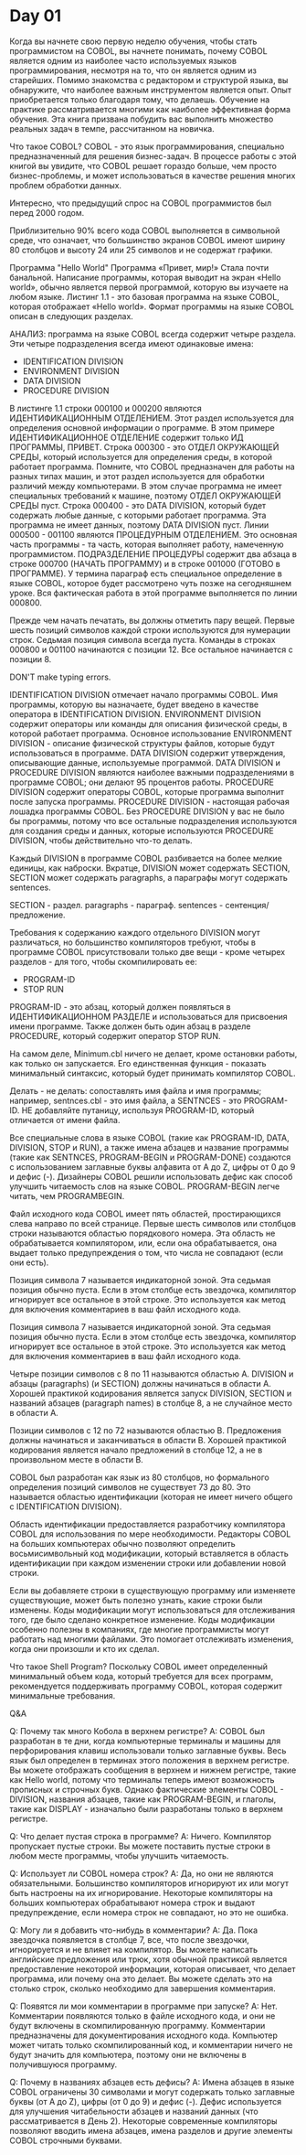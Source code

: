 # Day 01

Когда вы начнете свою первую неделю обучения, чтобы стать программистом на COBOL, вы начнете понимать, почему COBOL является одним из наиболее часто используемых языков программирования, несмотря на то, что он является одним из старейших. Помимо знакомства с редактором и структурой языка, вы обнаружите, что наиболее важным инструментом является опыт. Опыт приобретается только благодаря тому, что делаешь. Обучение на практике рассматривается многими как наиболее эффективная форма обучения. Эта книга призвана побудить вас выполнить множество реальных задач в темпе, рассчитанном на новичка.

Что такое COBOL?
COBOL - это язык программирования, специально предназначенный для решения бизнес-задач. В процессе работы с этой книгой вы увидите, что COBOL решает гораздо больше, чем просто бизнес-проблемы, и может использоваться в качестве решения многих проблем обработки данных.

Интересно, что предыдущий спрос на COBOL программистов был перед 2000 годом.

Приблизительно 90% всего кода COBOL выполняется в символьной среде, что означает, что большинство экранов COBOL имеют ширину 80 столбцов и высоту 24 или 25 символов и не содержат графики.


Программа "Hello World"
Программа «Привет, мир!» Стала почти банальной. Написание программы, которая выводит на экран «Hello world», обычно является первой программой, которую вы изучаете на любом языке. Листинг 1.1 - это базовая программа на языке COBOL, которая отображает «Hello world». Формат программы на языке COBOL описан в следующих разделах.

АНАЛИЗ: программа на языке COBOL всегда содержит четыре раздела. Эти четыре подразделения всегда имеют одинаковые имена:

* IDENTIFICATION DIVISION
* ENVIRONMENT DIVISION
* DATA DIVISION
* PROCEDURE DIVISION

В листинге 1.1 строки 000100 и 000200 являются ИДЕНТИФИКАЦИОННЫМ ОТДЕЛЕНИЕМ. Этот раздел используется для определения основной информации о программе. В этом примере ИДЕНТИФИКАЦИОННОЕ ОТДЕЛЕНИЕ содержит только ИД ПРОГРАММЫ, ПРИВЕТ.
Строка 000300 - это ОТДЕЛ ОКРУЖАЮЩЕЙ СРЕДЫ, который используется для определения среды, в которой работает программа. Помните, что COBOL предназначен для работы на разных типах машин, и этот раздел используется для обработки различий между компьютерами. В этом случае программа не имеет специальных требований к машине, поэтому ОТДЕЛ ОКРУЖАЮЩЕЙ СРЕДЫ пуст.
Строка 000400 - это DATA DIVISION, который будет содержать любые данные, с которыми работает программа. Эта программа не имеет данных, поэтому DATA DIVISION пуст.
Линии 000500 - 001100 являются ПРОЦЕДУРНЫМ ОТДЕЛЕНИЕМ. Это основная часть программы - та часть, которая выполняет работу, намеченную программистом. ПОДРАЗДЕЛЕНИЕ ПРОЦЕДУРЫ содержит два абзаца в строке 000700 (НАЧАТЬ ПРОГРАММУ) и в строке 001000 (ГОТОВО в ПРОГРАММЕ). У термина параграф есть специальное определение в языке COBOL, которое будет рассмотрено чуть позже на сегодняшнем уроке. Вся фактическая работа в этой программе выполняется по линии 000800.

Прежде чем начать печатать, вы должны отметить пару вещей. Первые шесть позиций символов каждой строки используются для нумерации строк. Седьмая позиция символа всегда пуста. Команды в строках 000800 и 001100 начинаются с позиции 12. Все остальное начинается с позиции 8.

DON'T make typing errors. 

IDENTIFICATION DIVISION отмечает начало программы COBOL. Имя программы, которую вы назначаете, будет введено в качестве оператора в IDENTIFICATION DIVISION.
ENVIRONMENT DIVISION содержит операторы или команды для описания физической среды, в которой работает программа. Основное использование ENVIRONMENT DIVISION - описание физической структуры файлов, которые будут использоваться в программе.
DATA DIVISION содержит утверждения, описывающие данные, используемые программой. DATA DIVISION и PROCEDURE DIVISION являются наиболее важными подразделениями в программе COBOL; они делают 95 процентов работы.
PROCEDURE DIVISION содержит операторы COBOL, которые программа выполнит после запуска программы. PROCEDURE DIVISION - настоящая рабочая лошадка программы COBOL. Без PROCEDURE DIVISION у вас не было бы программы, потому что все остальные подразделения используются для создания среды и данных, которые используются PROCEDURE DIVISION, чтобы действительно что-то делать.

Каждый DIVISION в программе COBOL разбивается на более мелкие единицы, как наброски. Вкратце, DIVISION может содержать SECTION, SECTION может содержать paragraphs, а параграфы могут содержать sentences.

SECTION - раздел.
paragraphs - параграф.
sentences - сентенция/предложение.

Требования к содержанию каждого отдельного DIVISION могут различаться, но большинство компиляторов требуют, чтобы в программе COBOL присутствовали только две вещи - кроме четырех разделов - для того, чтобы скомпилировать ее:
* PROGRAM-ID
* STOP RUN

PROGRAM-ID - это абзац, который должен появляться в ИДЕНТИФИКАЦИОННОМ РАЗДЕЛЕ и использоваться для присвоения имени программе.
Также должен быть один абзац в разделе PROCEDURE, который содержит оператор STOP RUN.

На самом деле, Minimum.cbl ничего не делает, кроме остановки работы, как только он запускается. Его единственная функция - показать минимальный синтаксис, который будет принимать компилятор COBOL.

Делать - не делать: сопоставлять имя файла и имя программы; например, sentnces.cbl - это имя файла, а SENTNCES - это PROGRAM-ID.
НЕ добавляйте путаницу, используя PROGRAM-ID, который отличается от имени файла.

Все специальные слова в языке COBOL (такие как PROGRAM-ID, DATA, DIVISION, STOP и RUN), а также имена абзацев и название программы (такие как SENTNCES, PROGRAM-BEGIN и PROGRAM-DONE) создаются с использованием заглавные буквы алфавита от A до Z, цифры от 0 до 9 и дефис (-). Дизайнеры COBOL решили использовать дефис как способ улучшить читаемость слов на языке COBOL. PROGRAM-BEGIN легче читать, чем PROGRAMBEGIN.

Файл исходного кода COBOL имеет пять областей, простирающихся слева направо по всей странице. Первые шесть символов или столбцов строки называются областью порядкового номера. Эта область не обрабатывается компилятором, или, если она обрабатывается, она выдает только предупреждения о том, что числа не совпадают (если они есть).

Позиция символа 7 называется индикаторной зоной. Эта седьмая позиция обычно пуста. Если в этом столбце есть звездочка, компилятор игнорирует все остальное в этой строке. Это используется как метод для включения комментариев в ваш файл исходного кода.

Позиция символа 7 называется индикаторной зоной. Эта седьмая позиция обычно пуста. Если в этом столбце есть звездочка, компилятор игнорирует все остальное в этой строке. Это используется как метод для включения комментариев в ваш файл исходного кода.

Четыре позиции символов с 8 по 11 называются областью А. DIVISION и абзацы (paragraphs) (и SECTION) должны начинаться в области А. Хорошей практикой кодирования является запуск DIVISION, SECTION и названий абзацев (paragraph names) в столбце 8, а не случайное место в области А.

Позиции символов с 12 по 72 называются областью B. Предложения должны начинаться и заканчиваться в области B. Хорошей практикой кодирования является начало предложений в столбце 12, а не в произвольном месте в области B.

COBOL был разработан как язык из 80 столбцов, но формального определения позиций символов не существует 73 до 80. Это называется областью идентификации (которая не имеет ничего общего с IDENTIFICATION DIVISION).

Область идентификации предоставляется разработчику компилятора COBOL для использования по мере необходимости. Редакторы COBOL на больших компьютерах обычно позволяют определить восьмисимвольный код модификации, который вставляется в область идентификации при каждом изменении строки или добавлении новой строки.

Если вы добавляете строки в существующую программу или изменяете существующие, может быть полезно узнать, какие строки были изменены. Коды модификации могут использоваться для отслеживания того, где было сделано конкретное изменение. Коды модификации особенно полезны в компаниях, где многие программисты могут работать над многими файлами. Это помогает отслеживать изменения, когда они произошли и кто их сделал.

Что такое Shell Program?
Поскольку COBOL имеет определенный минимальный объем кода, который требуется для всех программ, рекомендуется поддерживать программу COBOL, которая содержит минимальные требования.

Q&A

Q: Почему так много Кобола в верхнем регистре?
A: COBOL был разработан в те дни, когда компьютерные терминалы и машины для перфорирования клавиш использовали только заглавные буквы. Весь язык был определен в терминах этого положения в верхнем регистре. Вы можете отображать сообщения в верхнем и нижнем регистре, такие как Hello world, потому что терминалы теперь имеют возможность прописных и строчных букв. Однако фактические элементы COBOL - DIVISION, названия абзацев, такие как PROGRAM-BEGIN, и глаголы, такие как DISPLAY - изначально были разработаны только в верхнем регистре.

Q: Что делает пустая строка в программе?
A: Ничего. Компилятор пропускает пустые строки. Вы можете поставить пустые строки в любом месте программы, чтобы улучшить читаемость.

Q: Использует ли COBOL номера строк?
A: Да, но они не являются обязательными. Большинство компиляторов игнорируют их или могут быть настроены на их игнорирование. Некоторые компиляторы на больших компьютерах обрабатывают номера строк и выдают предупреждение, если номера строк не совпадают, но это не ошибка.

Q: Могу ли я добавить что-нибудь в комментарии?
A: Да. Пока звездочка появляется в столбце 7, все, что после звездочки, игнорируется и не влияет на компилятор. Вы можете написать английские предложения или трюк, хотя обычной практикой является предоставление некоторой информации, которая описывает, что делает программа, или почему она это делает.
Вы можете сделать это на столько строк, сколько необходимо для завершения комментария.

Q: Появятся ли мои комментарии в программе при запуске?
A: Нет. Комментарии появляются только в файле исходного кода, и они не будут включены в скомпилированную программу. Комментарии предназначены для документирования исходного кода. Компьютер может читать только скомпилированный код, и комментарии ничего не будут значить для компьютера, поэтому они не включены в получившуюся программу.

Q: Почему в названиях абзацев есть дефисы?
A: Имена абзацев в языке COBOL ограничены 30 символами и могут содержать только заглавные буквы (от A до Z), цифры (от 0 до 9) и дефис (-). Дефис используется для улучшения читабельности абзацев и названий данных (что рассматривается в День 2). Некоторые современные компиляторы позволяют вводить имена абзацев, имена разделов и другие элементы COBOL строчными буквами.

